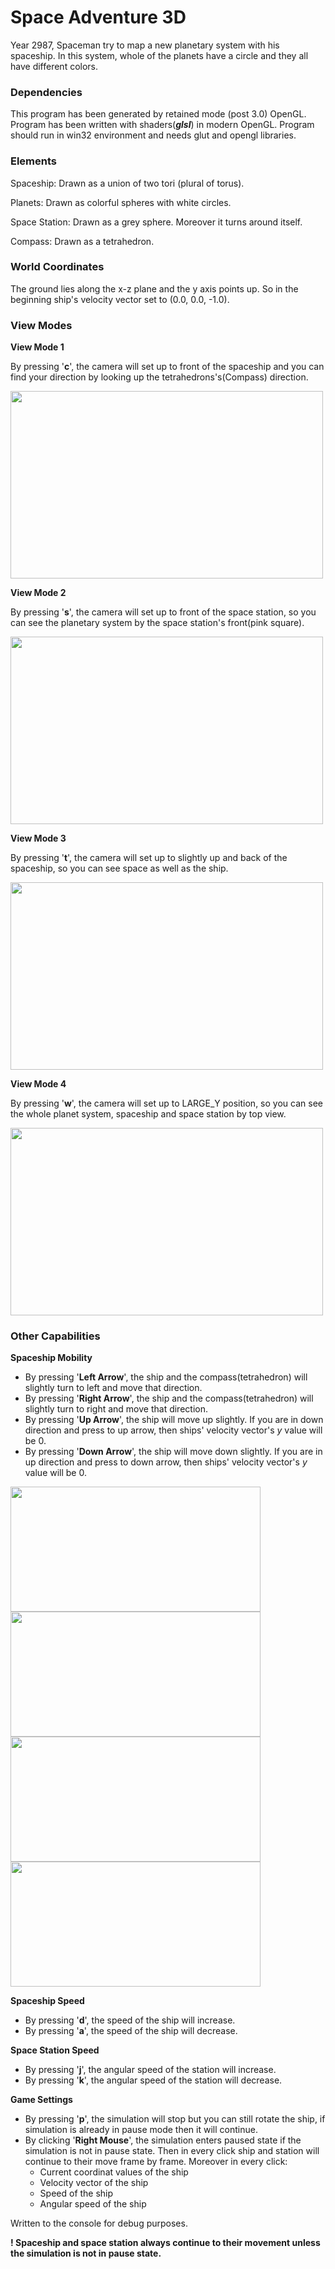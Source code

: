# Space Adventure 3D
Year 2987, Spaceman try to map a new planetary system with his spaceship. In this system, whole of the planets have a circle and they all have different colors.

### Dependencies
This program has been generated by retained mode (post 3.0) OpenGL. Program has been written with shaders(_**glsl**_) in modern OpenGL. Program should run in win32 environment and needs glut and opengl libraries.

### Elements

Spaceship: Drawn as a union of two tori (plural of torus).

Planets: Drawn as colorful spheres with white circles.

Space Station: Drawn as a grey sphere. Moreover it turns around itself.

Compass: Drawn as a tetrahedron.

### World Coordinates
The ground lies along the x-z plane and the y axis points up. So in the beginning ship's velocity vector set to (0.0, 0.0, -1.0).

### View Modes
**View Mode 1**

By pressing '**c**',  the camera will set up to front of the spaceship and you can find your direction by looking up the tetrahedrons's(Compass) direction.

<img src="https://media.giphy.com/media/cKWa9gqujmhl7ClUW1/giphy.gif" width="500" height="300" />

**View Mode 2**

By pressing '**s**', the camera will set up to front of the space station, so you can see the planetary system by the space station's front(pink square).

<img src="https://media.giphy.com/media/XBd67avJLcnEADCsNN/giphy.gif" width="500" height="300" />

**View Mode 3**

By pressing '**t**', the camera will set up to slightly up and back of the spaceship, so you can see space as well as the ship.

<img src="https://media.giphy.com/media/PiolpDvUjHGGkhijMw/giphy.gif" width="500" height="300" />

**View Mode 4**

By pressing '**w**', the camera will set up to LARGE_Y position, so you can see the whole planet system, spaceship and space station by top view.

<img src="https://media.giphy.com/media/J4yC6UkA5Iqhq1ngWB/giphy.gif" width="500" height="300" />

### Other Capabilities
**Spaceship Mobility**
- By pressing '**Left Arrow**', the ship and the compass(tetrahedron) will slightly turn to left and move that direction.
- By pressing '**Right Arrow**', the ship and the compass(tetrahedron) will slightly turn to right and move that direction.
- By pressing '**Up Arrow**', the ship will move up slightly. If you are in down direction and press to up arrow, then ships' velocity vector's *y* value will be 0.
- By pressing '**Down Arrow**', the ship will move down slightly. If you are in up direction and press to down arrow, then ships' velocity vector's *y* value will be 0.

<img src="https://media.giphy.com/media/YSZGDDU1pabSqTCwyo/giphy.gif" width="400" height="200" /> <img src="https://media.giphy.com/media/ZFLfoIBfqQrUuJ2lf3/giphy.gif" width="400" height="200" /> 
<img src="https://media.giphy.com/media/eJRV0s3cq9R9eyh6dy/giphy.gif" width="400" height="200" /> <img src="https://media.giphy.com/media/Xya9JL1caSzJA2Z5ij/giphy.gif" width="400" height="200" />

**Spaceship Speed**
- By pressing '**d**', the speed of the ship will increase.
- By pressing '**a**', the speed of the ship will decrease.

**Space Station Speed**
- By pressing '**j**', the angular speed of the station will increase.
- By pressing '**k**', the angular speed of the station will decrease.

**Game Settings**
- By pressing '**p**', the simulation will stop but you can still rotate the ship, if simulation is already in pause mode then it will continue.
- By clicking '**Right Mouse**', the simulation enters paused state if the simulation is not in pause state. Then in every click ship and station will continue to their move frame by frame. Moreover in every click:
  - Current coordinat values of the ship
  - Velocity vector of the ship
  - Speed of the ship
  - Angular speed of the ship

Written to the console for debug purposes.

**! Spaceship and space station always continue to their movement unless the simulation is not in pause state.**
